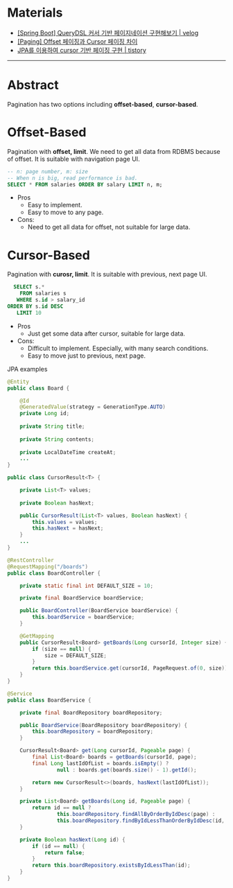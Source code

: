 # Materials

* [[Spring Boot] QueryDSL 커서 기반 페이지네이션 구현해보기 | velog](https://velog.io/@ohjinseo/Spring-querydsl-%EC%BB%A4%EC%84%9C-%EA%B8%B0%EB%B0%98-%ED%8E%98%EC%9D%B4%EC%A7%80%EB%84%A4%EC%9D%B4%EC%85%98-%EA%B5%AC%ED%98%84%ED%95%B4%EB%B3%B4%EA%B8%B0)
* [[Paging] Offset 페이징과 Cursor 페이징 차이](https://devlog-wjdrbs96.tistory.com/440)
* [JPA를 이용하여 cursor 기반 페이징 구현 | tistory](https://alwayspr.tistory.com/45)

----

# Abstract

Pagination has two options including **offset-based**, **cursor-based**.

# Offset-Based

Pagination with **offset, limit**. We need to get all data from RDBMS because of offset. It is suitable with navigation page UI.

```sql
-- n: page number, m: size
-- When n is big, read performance is bad.
SELECT * FROM salaries ORDER BY salary LIMIT n, m;
```

* Pros
  * Easy to implement.
  * Easy to move to any page.
* Cons:
  * Need to get all data for offset, not suitable for large data.

# Cursor-Based

Pagination with **curosr, limit**. It is suitable with previous, next page UI.

```sql
  SELECT s.* 
    FROM salaries s 
   WHERE s.id > salary_id
ORDER BY s.id DESC
   LIMIT 10
```

* Pros
  * Just get some data after cursor, suitable for large data.
* Cons:
  * Difficult to implement. Especially, with many search conditions. 
  * Easy to move just to previous, next page.

JPA examples

```java
@Entity
public class Board {

    @Id
    @GeneratedValue(strategy = GenerationType.AUTO)
    private Long id;
    
    private String title;
    
    private String contents;
    
    private LocalDateTime createAt;
	...
}

public class CursorResult<T> {

    private List<T> values;
    
    private Boolean hasNext;

    public CursorResult(List<T> values, Boolean hasNext) {
        this.values = values;
        this.hasNext = hasNext;
    }
    ...
}

@RestController
@RequestMapping("/boards")
public class BoardController {

    private static final int DEFAULT_SIZE = 10;

    private final BoardService boardService;

    public BoardController(BoardService boardService) {
        this.boardService = boardService;
    }

    @GetMapping
    public CursorResult<Board> getBoards(Long cursorId, Integer size) {
        if (size == null) {
            size = DEFAULT_SIZE;
        }
        return this.boardService.get(cursorId, PageRequest.of(0, size));
    }
}

@Service
public class BoardService {

    private final BoardRepository boardRepository;

    public BoardService(BoardRepository boardRepository) {
        this.boardRepository = boardRepository;
    }

    CursorResult<Board> get(Long cursorId, Pageable page) {
        final List<Board> boards = getBoards(cursorId, page);
        final Long lastIdOfList = boards.isEmpty() ?
                null : boards.get(boards.size() - 1).getId();

        return new CursorResult<>(boards, hasNext(lastIdOfList));
    }

    private List<Board> getBoards(Long id, Pageable page) {
        return id == null ?
                this.boardRepository.findAllByOrderByIdDesc(page) :
                this.boardRepository.findByIdLessThanOrderByIdDesc(id, page);
    }

    private Boolean hasNext(Long id) {
        if (id == null) {
            return false;
        }
        return this.boardRepository.existsByIdLessThan(id);
    }
}
```
